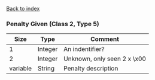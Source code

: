 [Back to index](index.md)

### Penalty Given (Class 2, Type 5)

Size|Type|Comment
-|-|-
1|Integer|An indentifier?
2|Integer|Unknown, only seen 2 x \x00
variable|String|Penalty description
